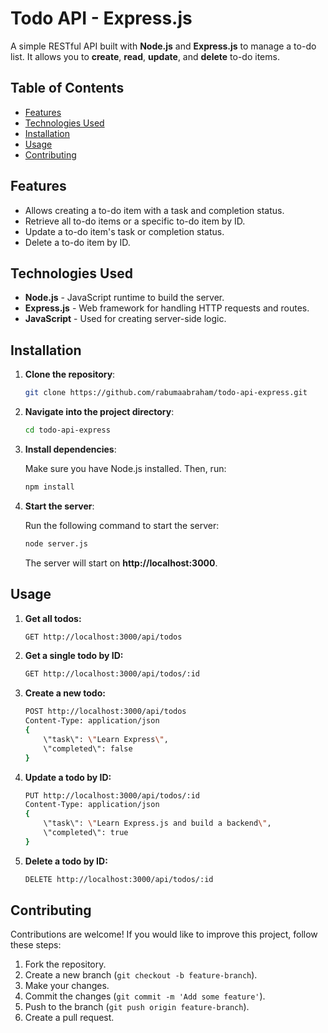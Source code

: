 # Todo API - Express.js

A simple RESTful API built with **Node.js** and **Express.js** to manage a to-do list. It allows you to **create**, **read**, **update**, and **delete** to-do items.

## Table of Contents

- [Features](#features)
- [Technologies Used](#technologies-used)
- [Installation](#installation)
- [Usage](#usage)
- [Contributing](#contributing)

## Features

- Allows creating a to-do item with a task and completion status.
- Retrieve all to-do items or a specific to-do item by ID.
- Update a to-do item's task or completion status.
- Delete a to-do item by ID.
  
## Technologies Used

- **Node.js** - JavaScript runtime to build the server.
- **Express.js** - Web framework for handling HTTP requests and routes.
- **JavaScript** - Used for creating server-side logic.

## Installation

1. **Clone the repository**:

    ```bash
    git clone https://github.com/rabumaabraham/todo-api-express.git
    ```

2. **Navigate into the project directory**:

    ```bash
    cd todo-api-express
    ```

3. **Install dependencies**:

    Make sure you have Node.js installed. Then, run:

    ```bash
    npm install
    ```

4. **Start the server**:

    Run the following command to start the server:

    ```bash
    node server.js
    ```

    The server will start on **http://localhost:3000**.

## Usage

1. **Get all todos:**

    ```bash
    GET http://localhost:3000/api/todos
    ```

2. **Get a single todo by ID:**

    ```bash
    GET http://localhost:3000/api/todos/:id
    ```

3. **Create a new todo:**

    ```bash
    POST http://localhost:3000/api/todos
    Content-Type: application/json
    {
        \"task\": \"Learn Express\",
        \"completed\": false
    }
    ```

4. **Update a todo by ID:**

    ```bash
    PUT http://localhost:3000/api/todos/:id
    Content-Type: application/json
    {
        \"task\": \"Learn Express.js and build a backend\",
        \"completed\": true
    }
    ```

5. **Delete a todo by ID:**

    ```bash
    DELETE http://localhost:3000/api/todos/:id
    ```

## Contributing

Contributions are welcome! If you would like to improve this project, follow these steps:

1. Fork the repository.
2. Create a new branch (`git checkout -b feature-branch`).
3. Make your changes.
4. Commit the changes (`git commit -m 'Add some feature'`).
5. Push to the branch (`git push origin feature-branch`).
6. Create a pull request.
